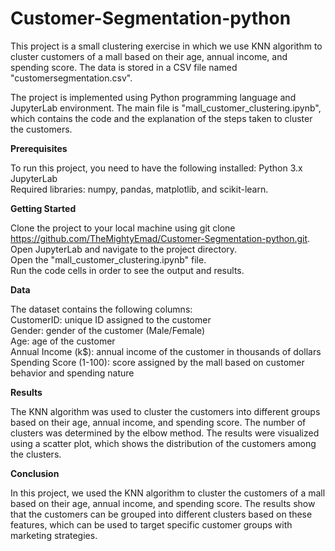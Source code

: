 # Customer-Segmentation-python  
This project is a small clustering exercise in which we use KNN algorithm to cluster customers of a mall based on their age, annual income, and spending score. The data is stored in a CSV file named "customersegmentation.csv".

The project is implemented using Python programming language and JupyterLab environment. The main file is "mall_customer_clustering.ipynb", which contains the code and the explanation of the steps taken to cluster the customers.

**Prerequisites**  

To run this project, you need to have the following installed:
Python 3.x  
JupyterLab  
Required libraries: numpy, pandas, matplotlib, and scikit-learn.  

**Getting Started**  

Clone the project to your local machine using git clone https://github.com/TheMightyEmad/Customer-Segmentation-python.git.  
Open JupyterLab and navigate to the project directory.  
Open the "mall_customer_clustering.ipynb" file.  
Run the code cells in order to see the output and results. 

**Data**  

The dataset contains the following columns:  
CustomerID: unique ID assigned to the customer  
Gender: gender of the customer (Male/Female)  
Age: age of the customer  
Annual Income (k$): annual income of the customer in thousands of dollars  
Spending Score (1-100): score assigned by the mall based on customer behavior and spending nature  

**Results**  

The KNN algorithm was used to cluster the customers into different groups based on their age, annual income, and spending score. The number of clusters was determined by the elbow method. The results were visualized using a scatter plot, which shows the distribution of the customers among the clusters. 

**Conclusion**  

In this project, we used the KNN algorithm to cluster the customers of a mall based on their age, annual income, and spending score. The results show that the customers can be grouped into different clusters based on these features, which can be used to target specific customer groups with marketing strategies.
